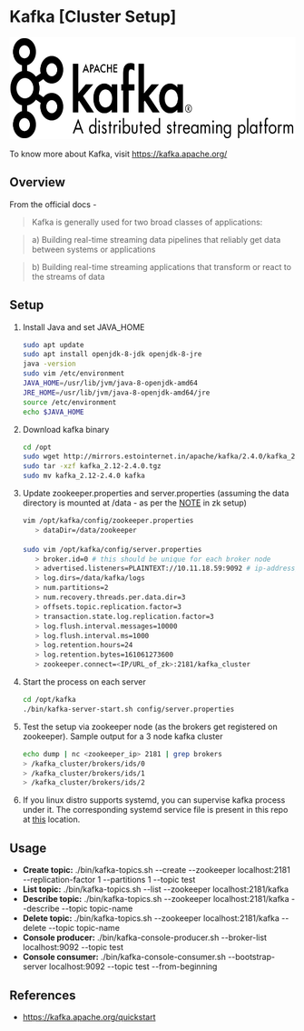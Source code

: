 # Kafka [Cluster Setup]
<img src="https://github.com/abhishektripathi24/platform-setup/blob/master/apache-kafka/images/kafka-logo.png" width="600" height="180"/>

To know more about Kafka, visit https://kafka.apache.org/

## Overview

From the official docs -

> Kafka is generally used for two broad classes of applications:

> a) Building real-time streaming data pipelines that reliably get data between systems or applications

> b) Building real-time streaming applications that transform or react to the streams of data

## Setup

1. Install Java and set JAVA_HOME
    ```bash
    sudo apt update
    sudo apt install openjdk-8-jdk openjdk-8-jre
    java -version
    sudo vim /etc/environment
    JAVA_HOME=/usr/lib/jvm/java-8-openjdk-amd64
    JRE_HOME=/usr/lib/jvm/java-8-openjdk-amd64/jre
    source /etc/environment
    echo $JAVA_HOME
    ```

2. Download kafka binary
    ```bash
    cd /opt
    sudo wget http://mirrors.estointernet.in/apache/kafka/2.4.0/kafka_2.12-2.4.0.tgz
    sudo tar -xzf kafka_2.12-2.4.0.tgz
    sudo mv kafka_2.12-2.4.0 kafka
    ```

3. Update zookeeper.properties and server.properties (assuming the data directory is mounted at /data - as per the [NOTE](https://github.com/abhishektripathi24/platform-setup/tree/master/apache-zookeeper)  in zk setup)
    ```bash
    vim /opt/kafka/config/zookeeper.properties
       > dataDir=/data/zookeeper

    sudo vim /opt/kafka/config/server.properties
       > broker.id=0 # this should be unique for each broker node
       > advertised.listeners=PLAINTEXT://10.11.18.59:9092 # ip-address/url of this server itself
       > log.dirs=/data/kafka/logs
       > num.partitions=2
       > num.recovery.threads.per.data.dir=3
       > offsets.topic.replication.factor=3
       > transaction.state.log.replication.factor=3
       > log.flush.interval.messages=10000
       > log.flush.interval.ms=1000
       > log.retention.hours=24
       > log.retention.bytes=161061273600
       > zookeeper.connect=<IP/URL_of_zk>:2181/kafka_cluster
    ```

4. Start the process on each server
    ```bash
    cd /opt/kafka
    ./bin/kafka-server-start.sh config/server.properties
    ```

5. Test the setup via zookeeper node (as the brokers get registered on zookeeper). Sample output for a 3 node kafka cluster
    ```bash
    echo dump | nc <zookeeper_ip> 2181 | grep brokers
    > /kafka_cluster/brokers/ids/0
    > /kafka_cluster/brokers/ids/1
    > /kafka_cluster/brokers/ids/2
    ```
 
 6. If you linux distro supports systemd, you can supervise kafka process under it. The corresponding systemd service file is present in this repo at [this](systemd) location.
 
 ## Usage
* <strong>Create topic:</strong> ./bin/kafka-topics.sh --create --zookeeper localhost:2181 --replication-factor 1 --partitions 1 --topic test
* <strong>List topic:</strong> ./bin/kafka-topics.sh --list --zookeeper localhost:2181/kafka
* <strong>Describe topic:</strong> ./bin/kafka-topics.sh --zookeeper localhost:2181/kafka --describe --topic topic-name
* <strong>Delete topic:</strong> ./bin/kafka-topics.sh --zookeeper localhost:2181/kafka --delete --topic topic-name
* <strong>Console producer:</strong> ./bin/kafka-console-producer.sh --broker-list localhost:9092 --topic test
* <strong>Console consumer:</strong> ./bin/kafka-console-consumer.sh --bootstrap-server localhost:9092 --topic test --from-beginning
 
 ## References
 * https://kafka.apache.org/quickstart